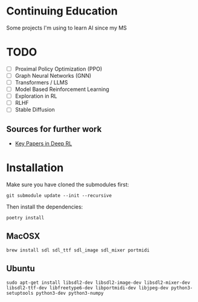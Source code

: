 # Continuing Education

Some projects I'm using to learn AI since my MS

# TODO

* [ ] Proximal Policy Optimization (PPO)
* [ ] Graph Neural Networks (GNN)
* [ ] Transformers / LLMS
* [ ] Model Based Reinforcement Learning
* [ ] Exploration in RL
* [ ] RLHF
* [ ] Stable Diffusion

## Sources for further work

* [Key Papers in Deep RL](https://spinningup.openai.com/en/latest/spinningup/keypapers.html)

# Installation

Make sure you have cloned the submodules first:

`git submodule update --init --recursive`

Then install the dependencies:

`poetry install`

## MacOSX

`brew install sdl sdl_ttf sdl_image sdl_mixer portmidi`

## Ubuntu

`sudo apt-get install libsdl2-dev libsdl2-image-dev libsdl2-mixer-dev libsdl2-ttf-dev libfreetype6-dev libportmidi-dev libjpeg-dev python3-setuptools python3-dev python3-numpy`
